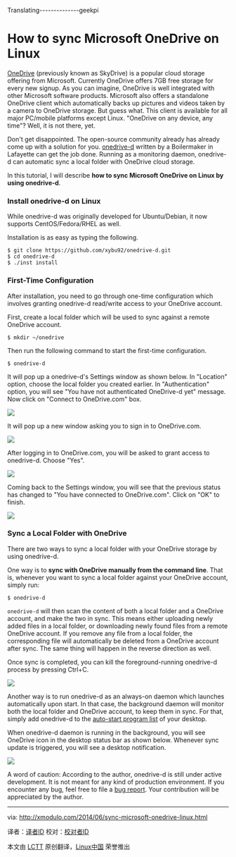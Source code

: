 Translating--------------geekpi



How to sync Microsoft OneDrive on Linux
================================================================================
[OneDrive][1] (previously known as SkyDrive) is a popular cloud storage offering from Microsoft. Currently OneDrive offers 7GB free storage for every new signup. As you can imagine, OneDrive is well integrated with other Microsoft software products. Microsoft also offers a standalone OneDrive client which automatically backs up pictures and videos taken by a camera to OneDrive storage. But guess what. This client is available for all major PC/mobile platforms except Linux. "OneDrive on any device, any time"? Well, it is not there, yet.

Don't get disappointed. The open-source community already has already come up with a solution for you. [onedrive-d][2] written by a Boilermaker in Lafayette can get the job done. Running as a monitoring daemon, onedrive-d can automatic sync a local folder with OneDrive cloud storage.

In this tutorial, I will describe **how to sync Microsoft OneDrive on Linux by using onedrive-d**.

### Install onedrive-d on Linux ###

While onedrive-d was originally developed for Ubuntu/Debian, it now supports CentOS/Fedora/RHEL as well.

Installation is as easy as typing the following.

    $ git clone https://github.com/xybu92/onedrive-d.git
    $ cd onedrive-d
    $ ./inst install

### First-Time Configuration ###

After installation, you need to go through one-time configuration which involves granting onedrive-d read/write access to your OneDrive account.

First, create a local folder which will be used to sync against a remote OneDrive account.

    $ mkdir ~/onedrive

Then run the following command to start the first-time configuration.

    $ onedrive-d

It will pop up a onedrive-d's Settings window as shown below. In "Location" option, choose the local folder you created earlier. In "Authentication" option, you will see "You have not authenticated OneDrive-d yet" message. Now click on "Connect to OneDrive.com" box.

![](https://farm4.staticflickr.com/3885/14470579955_1fb92e7cfe.jpg)

It will pop up a new window asking you to sign in to OneDrive.com.

![](https://farm4.staticflickr.com/3903/14467221981_3d74140f61_z.jpg)

After logging in to OneDrive.com, you will be asked to grant access to onedrive-d. Choose "Yes".

![](https://farm3.staticflickr.com/2925/14283963819_86cf52e1fd_z.jpg)

Coming back to the Settings window, you will see that the previous status has changed to "You have connected to OneDrive.com". Click on "OK" to finish.

![](https://farm4.staticflickr.com/3896/14284004048_3e718d1e30.jpg)

### Sync a Local Folder with OneDrive ###

There are two ways to sync a local folder with your OneDrive storage by using onedrive-d.

One way is to **sync with OneDrive manually from the command line**. That is, whenever you want to sync a local folder against your OneDrive account, simply run:

    $ onedrive-d

`onedrive-d` will then scan the content of both a local folder and a OneDrive account, and make the two in sync. This means either uploading newly added files in a local folder, or downloading newly found files from a remote OneDrive account. If you remove any file from a local folder, the corresponding file will automatically be deleted from a OneDrive account after sync. The same thing will happen in the reverse direction as well.

Once sync is completed, you can kill the foreground-running onedrive-d process by pressing Ctrl+C.

![](https://farm6.staticflickr.com/5509/14283967750_b9ebf1b05d_z.jpg)

Another way is to run onedrive-d as an always-on daemon which launches automatically upon start. In that case, the background daemon will monitor both the local folder and OneDrive account, to keep them in sync. For that, simply add onedrive-d to the [auto-start program list][3] of your desktop.

When onedrive-d daemon is running in the background, you will see OneDrive icon in the desktop status bar as shown below. Whenever sync update is triggered, you will see a desktop notification.

![](https://farm4.staticflickr.com/3924/14290119448_3b1144db77.jpg)

A word of caution: According to the author, onedrive-d is still under active development. It is not meant for any kind of production environment. If you encounter any bug, feel free to file a [bug report][4]. Your contribution will be appreciated by the author.

--------------------------------------------------------------------------------

via: http://xmodulo.com/2014/06/sync-microsoft-onedrive-linux.html

译者：[译者ID](https://github.com/译者ID) 校对：[校对者ID](https://github.com/校对者ID)

本文由 [LCTT](https://github.com/LCTT/TranslateProject) 原创翻译，[Linux中国](http://linux.cn/) 荣誉推出

[1]:http://xmodulo.com/go/onedrive
[2]:http://xybu.me/projects/onedrive-d/
[3]:http://xmodulo.com/2013/12/start-program-automatically-linux-desktop.html
[4]:https://github.com/xybu92/onedrive-d/issues?state=open
